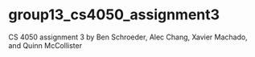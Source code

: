 # group13_cs4050_assignment3
CS 4050 assignment 3 by Ben Schroeder, Alec Chang, Xavier Machado, and Quinn McCollister
